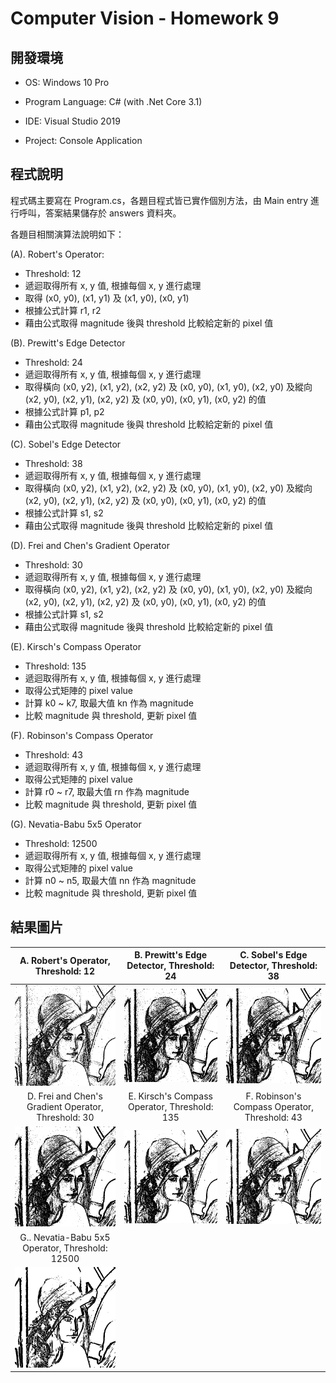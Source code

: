 # Computer Vision - Homework 9

## 開發環境

- OS: Windows 10 Pro

- Program Language: C# (with .Net Core 3.1)
- IDE: Visual Studio 2019
- Project: Console Application

## 程式說明

程式碼主要寫在 Program.cs，各題目程式皆已實作個別方法，由 Main entry 進行呼叫，答案結果儲存於 answers 資料夾。

各題目相關演算法說明如下：

(A). Robert's Operator: 

* Threshold: 12
* 遞迴取得所有 x, y 值, 根據每個 x, y 進行處理
* 取得 (x0, y0), (x1, y1) 及 (x1, y0), (x0, y1)
* 根據公式計算 r1, r2
* 藉由公式取得 magnitude 後與 threshold 比較給定新的 pixel 值

(B). Prewitt's Edge Detector

* Threshold: 24
* 遞迴取得所有 x, y 值, 根據每個 x, y 進行處理
* 取得橫向 (x0, y2), (x1, y2), (x2, y2) 及 (x0, y0), (x1, y0), (x2, y0) 及縱向 (x2, y0), (x2, y1), (x2, y2) 及 (x0, y0), (x0, y1), (x0, y2) 的值
* 根據公式計算 p1, p2
* 藉由公式取得 magnitude 後與 threshold 比較給定新的 pixel 值

(C). Sobel's Edge Detector

* Threshold: 38
* 遞迴取得所有 x, y 值, 根據每個 x, y 進行處理
* 取得橫向 (x0, y2), (x1, y2), (x2, y2) 及 (x0, y0), (x1, y0), (x2, y0) 及縱向 (x2, y0), (x2, y1), (x2, y2) 及 (x0, y0), (x0, y1), (x0, y2) 的值
* 根據公式計算 s1, s2
* 藉由公式取得 magnitude 後與 threshold 比較給定新的 pixel 值

(D). Frei and Chen's Gradient Operator

* Threshold: 30
* 遞迴取得所有 x, y 值, 根據每個 x, y 進行處理
* 取得橫向 (x0, y2), (x1, y2), (x2, y2) 及 (x0, y0), (x1, y0), (x2, y0) 及縱向 (x2, y0), (x2, y1), (x2, y2) 及 (x0, y0), (x0, y1), (x0, y2) 的值
* 根據公式計算 s1, s2
* 藉由公式取得 magnitude 後與 threshold 比較給定新的 pixel 值

(E). Kirsch's Compass Operator

* Threshold: 135
* 遞迴取得所有 x, y 值, 根據每個 x, y 進行處理
* 取得公式矩陣的 pixel value
* 計算 k0 ~ k7, 取最大值 kn 作為 magnitude
* 比較 magnitude 與 threshold, 更新 pixel 值

(F). Robinson's Compass Operator

* Threshold: 43
* 遞迴取得所有 x, y 值, 根據每個 x, y 進行處理
* 取得公式矩陣的 pixel value
* 計算 r0 ~ r7, 取最大值 rn 作為 magnitude
* 比較 magnitude 與 threshold, 更新 pixel 值

(G). Nevatia-Babu 5x5 Operator

* Threshold: 12500
* 遞迴取得所有 x, y 值, 根據每個 x, y 進行處理
* 取得公式矩陣的 pixel value
* 計算 n0 ~ n5, 取最大值 nn 作為 magnitude
* 比較 magnitude 與 threshold, 更新 pixel 值

## 結果圖片

|             A. Robert's Operator, Threshold: 12              |          B. Prewitt's Edge Detector, Threshold: 24           |           C. Sobel's Edge Detector, Threshold: 38            |
| :----------------------------------------------------------: | :----------------------------------------------------------: | :----------------------------------------------------------: |
| <img src="https://raw.githubusercontent.com/seventychi/ntu-csie-computer-vision/main/Hw9/Answers/a.png" style="zoom:50%;" /> | <img src="https://raw.githubusercontent.com/seventychi/ntu-csie-computer-vision/main/Hw9/Answers/b.png" style="zoom:50%;" /> | <img src="https://raw.githubusercontent.com/seventychi/ntu-csie-computer-vision/main/Hw9/Answers/c.png" style="zoom:50%;" /> |
|     D. Frei and Chen's Gradient Operator, Threshold: 30      |         E. Kirsch's Compass Operator, Threshold: 135         |        F. Robinson's Compass Operator, Threshold: 43         |
| <img src="https://raw.githubusercontent.com/seventychi/ntu-csie-computer-vision/main/Hw9/Answers/d.png" style="zoom:50%;" /> | <img src="https://raw.githubusercontent.com/seventychi/ntu-csie-computer-vision/main/Hw9/Answers/e.png" style="zoom:50%;" /> | <img src="https://raw.githubusercontent.com/seventychi/ntu-csie-computer-vision/main/Hw9/Answers/f.png" style="zoom:50%;" /> |
|       G.. Nevatia-Babu 5x5 Operator, Threshold: 12500        |                                                              |                                                              |
| <img src="https://raw.githubusercontent.com/seventychi/ntu-csie-computer-vision/main/Hw9/Answers/g.png" style="zoom:50%;" /> |                                                              |                                                              |

